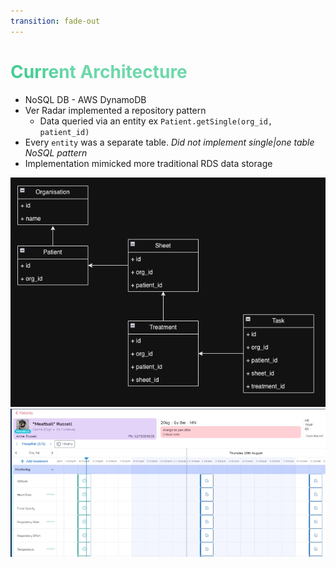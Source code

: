 ```yaml
---
transition: fade-out
---
```


# Current Architecture

- NoSQL DB - AWS DynamoDB
- Ver Radar implemented a repository pattern
  - Data queried via an entity ex `Patient.getSingle(org_id, patient_id)`
- Every `entity` was a separate table. _Did not implement single|one table NoSQL pattern_
- Implementation mimicked more traditional RDS data storage

<div grid="~ cols-2 gap-2" m="t-2">
<img border="rounded" src="../assets/erd.png" />
<img border="rounded" src="../assets/sheet.png" />
</div>


<style>
h1 {
  background-color: #6dd8aa;
  background-image: linear-gradient(45deg, #45CD93 10%, #6dd8aa80 20%);
  background-size: 100%;
  -webkit-background-clip: text;
  -moz-background-clip: text;
  -webkit-text-fill-color: transparent;
  -moz-text-fill-color: transparent;
}
</style>